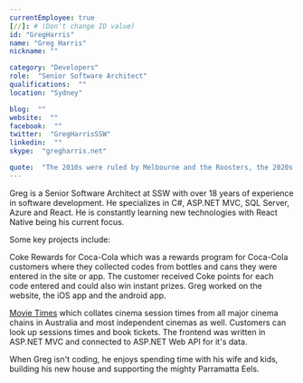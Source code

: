 ```yaml
---
currentEmployee: true
[//]: # (Don't change ID value)
id: "GregHarris"
name: "Greg Harris"
nickname: ""

category: "Developers"
role:  "Senior Software Architect"
qualifications:  ""
location: "Sydney"

blog:  ""
website:  ""
facebook:  ""
twitter:  "GregHarrisSSW"
linkedin:  ""
skype:  "gregharris.net"

quote:  "The 2010s were ruled by Melbourne and the Roosters, the 2020s will be Parramatta’s decade of dominance."
---
```


Greg is a Senior Software Architect at SSW with over 18 years of experience in software development. He specializes in C#, ASP.NET MVC, SQL Server, Azure and React. He is constantly learning new technologies with React Native being his current focus.

Some key projects include:  

Coke Rewards for Coca-Cola which was a rewards program for Coca-Cola customers where they collected codes from bottles and cans they were entered in the site or app. The customer received Coke points for each code entered and could also win instant prizes. Greg worked on the website, the iOS app and the android app.

[Movie Times](https://www.movietimes.com.au/) which collates cinema session times from all major cinema chains in Australia and most independent cinemas as well. Customers can look up sessions times and book tickets. The frontend was written in ASP.NET MVC and connected to ASP.NET Web API for it's data.   

When Greg isn't coding, he enjoys spending time with his wife and kids, building his new house and supporting the mighty Parramatta Eels.  

